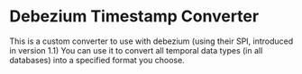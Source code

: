 # Debezium Timestamp Converter
This is a custom converter to use with debezium (using their SPI, introduced in version 1.1)
You can use it to convert all temporal data types (in all databases) into a specified format you choose.